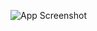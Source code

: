 ![App Screenshot](https://github.com/pratham13103/Gesture-Controlled-Presentation/tree/main/Presentation)